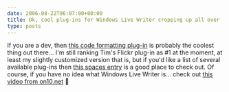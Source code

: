 ```yaml
---
date: 2006-08-22T06:07:00+00:00
title: Ok, cool plug-ins for Windows Live Writer cropping up all over
type: posts
---
```

If you are a dev, then [this code formatting plug-in](http://stevedunns.blogspot.com/2006/08/code-formatter-plugin-for-windows-live.html) is probably the coolest thing out there... I'm still ranking Tim's Flickr plug-in as #1 at the moment, at least my slightly customized version that is, but if you'd like a list of several available plug-ins then [this spaces entry](http://jeftek.spaces.live.com/blog/cns!F2042DC08607EF2!610.entry) is a good place to check out. Of course, if you have no idea what Windows Live Writer is... check out [this video from on10.net](http://www.on10.net/Blogs/TheShow/4891/) 🙂
